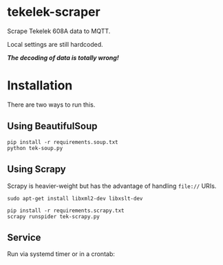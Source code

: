 # tekelek-scraper

Scrape Tekelek 608A data to MQTT.

Local settings are still hardcoded.

***The decoding of data is totally wrong!***

# Installation

There are two ways to run this.

## Using BeautifulSoup

```
pip install -r requirements.soup.txt
python tek-soup.py
```

## Using Scrapy
Scrapy is heavier-weight but has the advantage of handling `file://` URIs.

```
sudo apt-get install libxml2-dev libxslt-dev

pip install -r requirements.scrapy.txt
scrapy runspider tek-scrapy.py
```

## Service

Run via systemd timer or in a crontab:

